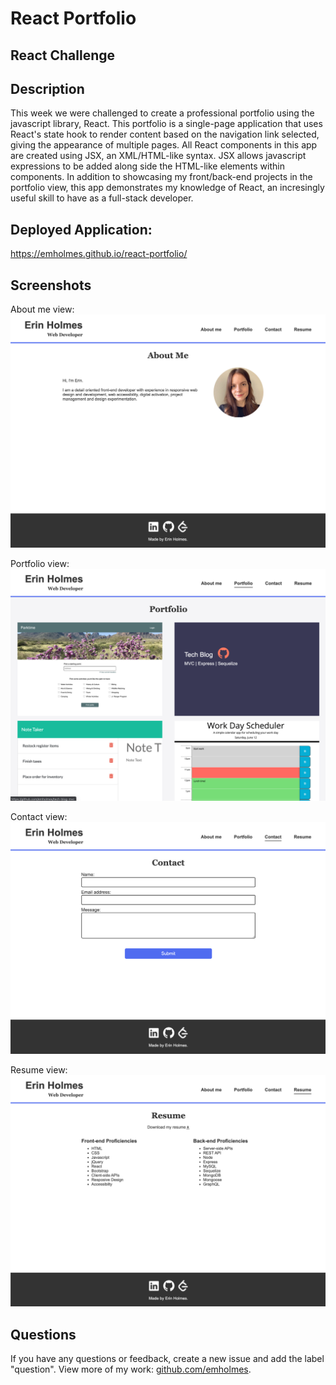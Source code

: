 # React Portfolio
## React Challenge

## Description
This week we were challenged to create a professional portfolio using the javascript library, React. This portfolio is a single-page application that uses React's state hook to render content based on the navigation link selected, giving the appearance of multiple pages. All React components in this app are created using JSX, an XML/HTML-like syntax. JSX allows javascript expressions to be added along side the HTML-like elements within components. In addition to showcasing my front/back-end projects in the portfolio view, this app demonstrates my knowledge of React, an incresingly useful skill to have as a full-stack developer. 

## Deployed Application: 
https://emholmes.github.io/react-portfolio/ 

## Screenshots

About me view: 
![About me view](./src/assets/images/about-me-screenshot.png)

Portfolio view:
![Portfolio view](./src/assets/images/portfolio-screenshot.png)

Contact view:
![Contact view](./src/assets/images/contact-screenshot.png)

Resume view: 
![Resume view](./src/assets/images/resume-screenshot.png)

## Questions
If you have any questions or feedback, create a new issue and add the label "question". 
View more of my work: [github.com/emholmes](https://github.com/emholmes).
